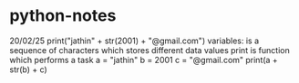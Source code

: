# python-notes
20/02/25
print("jathin" + str(2001) + "@gmail.com")
variables: is a sequence of characters which stores different data values
print is function which performs a task
a = "jathin"
b = 2001
c = "@gmail.com"
print(a + str(b) + c)


